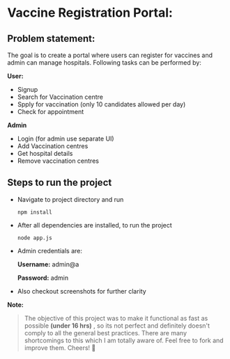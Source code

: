 # Vaccine Registration Portal:
## Problem statement:
The goal is to create a portal where users can register for vaccines and admin can manage hospitals.
Following tasks can be performed by:

**User:**
- Signup
- Search for Vaccination centre
- Spply for vaccination (only 10 candidates allowed per day)
- Check for appointment

**Admin**
- Login (for admin use separate UI)
- Add Vaccination centres
- Get hospital details
- Remove vaccination centres

## Steps to run the project
- Navigate to project directory and run
    ```
    npm install
    ```
- After all dependencies are installed, to run the project
    ```
    node app.js
    ```
- Admin credentials are:

    **Username:** admin@a

    **Password:** admin
- Also checkout screenshots for further clarity

**Note:** 
> The objective of this project was to make it functional as fast as possible **(under 16 hrs)** , so its not perfect and definitely doesn't comply to all the general best practices. There are many shortcomings to this which I am totally aware of. Feel free to fork and improve them. Cheers! :clinking_glasses: